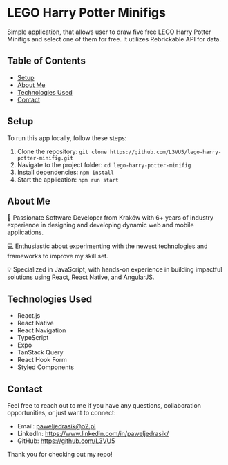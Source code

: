 # LEGO Harry Potter Minifigs

Simple application, that allows user to draw five free LEGO Harry Potter Minifigs and select one of them for free. It utilizes Rebrickable API for data.

## Table of Contents

- [Setup](#setup)
- [About Me](#about-me)
- [Technologies Used](#technologies-used)
- [Contact](#contact)

## Setup

To run this app locally, follow these steps:

1. Clone the repository: `git clone https://github.com/L3VU5/lego-harry-potter-minifig.git`
2. Navigate to the project folder: `cd lego-harry-potter-minifig`
3. Install dependencies: `npm install`
4. Start the application: `npm run start`

## About Me

🚀 Passionate Software Developer from Kraków with 6+ years of industry experience in designing and developing dynamic web and mobile applications.

💻 Enthusiastic about experimenting with the newest technologies and frameworks to improve my skill set.

💡 Specialized in JavaScript, with hands-on experience in building impactful solutions using React, React Native, and AngularJS.

## Technologies Used

- React.js
- React Native
- React Navigation
- TypeScript
- Expo
- TanStack Query
- React Hook Form
- Styled Components

## Contact

Feel free to reach out to me if you have any questions, collaboration opportunities, or just want to connect:

- Email: paweljedrasik@o2.pl
- LinkedIn: https://www.linkedin.com/in/paweljedrasik/
- GitHub: https://github.com/L3VU5

Thank you for checking out my repo!
